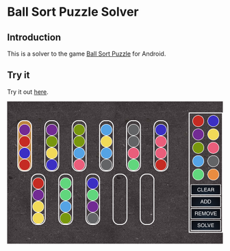 # Ball Sort Puzzle Solver

## Introduction

This is a solver to the game [Ball Sort Puzzle](https://play.google.com/store/apps/details?id=com.GMA.Ball.Sort.Puzzle) for Android.

## Try it

Try it out [here](https://fredrik955.github.io/ball-sort-puzzle-solver/).

![Screenshot](./cypress/screenshots/home_screen.spec.js/home_screen.png "Home screen")
